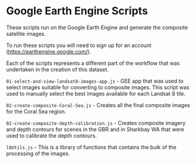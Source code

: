 # Google Earth Engine Scripts
These scripts run on the Google Earth Engine and generate the composite satellite images.

To run these scripts you will need to sign up for an account (https://earthengine.google.com/).

Each of the scripts represents a different part of the workflow that was undertaken in the
creation of this dataset.

`01-select-and-view-landsat8-images-app.js` - GEE app that was used to select images suitable for converting
to composite images. This script was used to manually select the best images available for each Landsat 8 tile.

`02-create-composite-Coral-Sea.js` - Creates all the final composite images for the Coral Sea region.

`02-create-composite-depth-calibration.js` - Creates composite imagery and depth contours for scenes in the GBR
and in Sharkbay WA that were used to calibrate the depth contours.

`l8Utils.js` - This is a library of functions that contains the bulk of the processing of the
images. 

